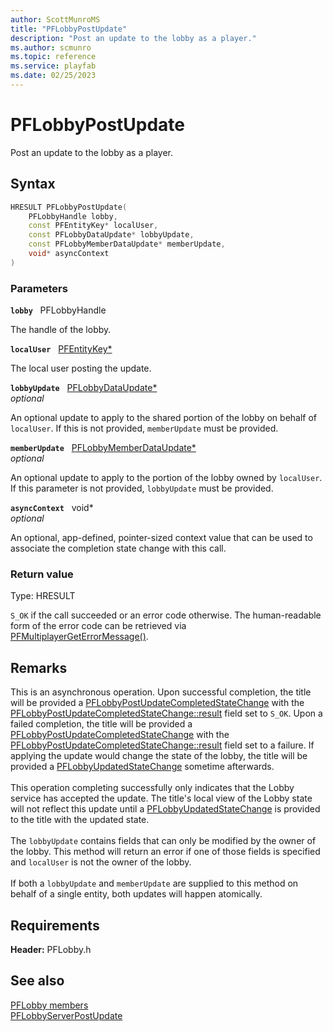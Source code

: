 ```yaml
---
author: ScottMunroMS
title: "PFLobbyPostUpdate"
description: "Post an update to the lobby as a player."
ms.author: scmunro
ms.topic: reference
ms.service: playfab
ms.date: 02/25/2023
---
```


# PFLobbyPostUpdate  

Post an update to the lobby as a player.  

## Syntax  
  
```cpp
HRESULT PFLobbyPostUpdate(  
    PFLobbyHandle lobby,  
    const PFEntityKey* localUser,  
    const PFLobbyDataUpdate* lobbyUpdate,  
    const PFLobbyMemberDataUpdate* memberUpdate,  
    void* asyncContext  
)  
```  
  
### Parameters  
  
**`lobby`** &nbsp; PFLobbyHandle  
  
The handle of the lobby.  
  
**`localUser`** &nbsp; [PFEntityKey*](../../pfmultiplayer/pfentitykey_clientsdk.md)  
  
The local user posting the update.  
  
**`lobbyUpdate`** &nbsp; [PFLobbyDataUpdate*](../structs/pflobbydataupdate.md)  
*optional*  
  
An optional update to apply to the shared portion of the lobby on behalf of `localUser`. If this is not provided, `memberUpdate` must be provided.  
  
**`memberUpdate`** &nbsp; [PFLobbyMemberDataUpdate*](../structs/pflobbymemberdataupdate.md)  
*optional*  
  
An optional update to apply to the portion of the lobby owned by `localUser`. If this parameter is not provided, `lobbyUpdate` must be provided.  
  
**`asyncContext`** &nbsp; void*  
*optional*  
  
An optional, app-defined, pointer-sized context value that can be used to associate the completion state change with this call.  
  
  
### Return value
Type: HRESULT
  
```S_OK``` if the call succeeded or an error code otherwise. The human-readable form of the error code can be retrieved via [PFMultiplayerGetErrorMessage()](../../pfmultiplayer/functions/pfmultiplayergeterrormessage.md).
  
## Remarks  
  
This is an asynchronous operation. Upon successful completion, the title will be provided a [PFLobbyPostUpdateCompletedStateChange](../structs/pflobbypostupdatecompletedstatechange.md) with the [PFLobbyPostUpdateCompletedStateChange::result](../structs/pflobbypostupdatecompletedstatechange.md) field set to ```S_OK```. Upon a failed completion, the title will be provided a [PFLobbyPostUpdateCompletedStateChange](../structs/pflobbypostupdatecompletedstatechange.md) with the [PFLobbyPostUpdateCompletedStateChange::result](../structs/pflobbypostupdatecompletedstatechange.md) field set to a failure. If applying the update would change the state of the lobby, the title will be provided a [PFLobbyUpdatedStateChange](../structs/pflobbyupdatedstatechange.md) sometime afterwards. <br /><br /> This operation completing successfully only indicates that the Lobby service has accepted the update. The title's local view of the Lobby state will not reflect this update until a [PFLobbyUpdatedStateChange](../structs/pflobbyupdatedstatechange.md) is provided to the title with the updated state.   <br /><br /> The `lobbyUpdate` contains fields that can only be modified by the owner of the lobby. This method will return an error if one of those fields is specified and `localUser` is not the owner of the lobby.   <br /><br /> If both a `lobbyUpdate` and `memberUpdate` are supplied to this method on behalf of a single entity, both updates will happen atomically.
  
## Requirements  
  
**Header:** PFLobby.h
  
## See also  
[PFLobby members](../pflobby_members.md)  
[PFLobbyServerPostUpdate](pflobbyserverpostupdate.md)
  
  
